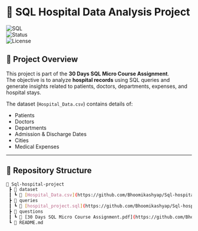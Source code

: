 # 🏥 SQL Hospital Data Analysis Project  

![SQL](https://img.shields.io/badge/SQL-Database-blue?logo=postgresql)  
![Status](https://img.shields.io/badge/Project-Completed-brightgreen)  
![License](https://img.shields.io/badge/License-MIT-yellow)  

## 📌 Project Overview  
This project is part of the **30 Days SQL Micro Course Assignment**.  
The objective is to analyze **hospital records** using SQL queries and generate insights related to patients, doctors, departments, expenses, and hospital stays.  

The dataset (`Hospital_Data.csv`) contains details of:  
- Patients  
- Doctors  
- Departments  
- Admission & Discharge Dates  
- Cities  
- Medical Expenses  

---

## 📂 Repository Structure  
```bash
📁 Sql-hospital-project
 ┣ 📂 dataset
 ┃ ┗ 📄 [Hospital_Data.csv](https://github.com/Bhoomikashyap/Sql-hospital-project/blob/main/sql-%20hospital%20project/dataset/Hospital_Data.csv)
 ┣ 📂 queries
 ┃ ┗ 📄 [hospital_project.sql](https://github.com/Bhoomikashyap/Sql-hospital-project/blob/main/sql-%20hospital%20project/queries/hospital_project.sql)
 ┣ 📂 questions
 ┃ ┗ 📄 [30 Days SQL Micro Course Assignment.pdf](https://github.com/Bhoomikashyap/Sql-hospital-project/blob/main/sql-%20hospital%20project/questions/30%20Days%20SQL%20Micro%20Course%20Assignment.pdf)
 ┗ 📄 README.md
